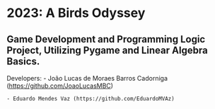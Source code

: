 # 2023: A Birds Odyssey
## Game Development and Programming Logic Project, Utilizing Pygame and Linear Algebra Basics.

Developers:
    - João Lucas de Moraes Barros Cadorniga (https://github.com/JoaoLucasMBC)
  
    - Eduardo Mendes Vaz (https://github.com/EduardoMVAz)

